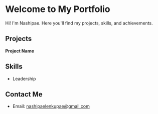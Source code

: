 # Welcome to My Portfolio
Hi! I'm Nashipae. Here you'll find my projects, skills, and achievements.

## Projects

**Project Name**

## Skills
- Leadership

## Contact Me
- Email: nashipaelenkupae@gmail.com
